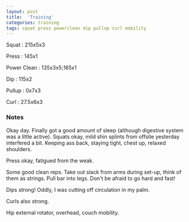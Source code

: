 ```yaml
---
layout: post
title:  'Training'
categories: training
tags: squat press powerclean dip pullup curl mobility
---
```


Squat       :   215x5x3

Press       :   145x1

Power Clean :   135x3x5;165x1

Dip         :   115x2

Pullup      :   0x7x3

Curl        :   27.5x6x3

### Notes

Okay day. Finally got a good amount of sleep (although digestive system was a little
active). Squats okay, mild shin splints from offsite yesterday interfered a bit. Keeping
ass back, staying tight, chest up, relaxed shoulders.

Press okay, fatigued from the weak.

Some good clean reps. Take out slack from arms during set-up, think of them as strings.
Pull bar into legs. Don't be afraid to go hard and fast!

Dips strong! Oddly, I was cutting off circulation in my palm.

Curls also strong.

Hip external rotator, overhead, couch mobility.
